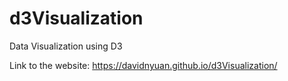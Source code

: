# d3Visualization
Data Visualization using D3


Link to the website: https://davidnyuan.github.io/d3Visualization/